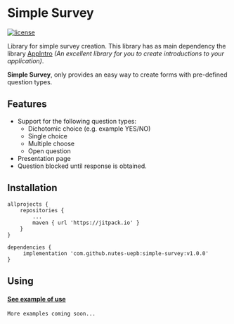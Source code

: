 
# Simple Survey
[![license](https://img.shields.io/github/license/mashape/apistatus.svg)](https://opensource.org/licenses/MIT)

Library for simple survey creation.
This library has as main dependency the library [AppIntro](https://github.com/AppIntro/AppIntro) _(An excellent library for you to create introductions to your application)_.

**Simple Survey**, only provides an easy way to create forms with pre-defined question types.

## Features
- Support for the following question types:
	- Dichotomic choice (e.g. example YES/NO)
	- Single choice
	- Multiple choose
	- Open question
- Presentation page
- Question blocked until response is obtained.

## Installation
```
allprojects {
	repositories {
		...
		maven { url 'https://jitpack.io' }
	}
}
```

```
dependencies {
	 implementation 'com.github.nutes-uepb:simple-survey:v1.0.0'
}
```

## Using

#### [See example of use](https://github.com/nutes-uepb/simple-survey/blob/master/app/src/main/java/br/edu/uepb/nutes/simplesurvey/SimpleSurvey1.java)

`More examples coming soon...`


